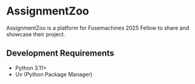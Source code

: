 # AssignmentZoo

AssignmentZoo is a platform for Fusemachines 2025 Fellow to share and showcase their project.

## Development Requirements

- Python 3.11+
- Uv (Python Package Manager)

